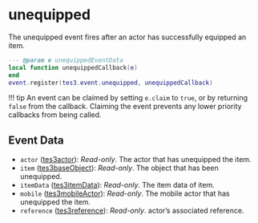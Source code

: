 # unequipped

The unequipped event fires after an actor has successfully equipped an item.

```lua
--- @param e unequippedEventData
local function unequippedCallback(e)
end
event.register(tes3.event.unequipped, unequippedCallback)
```

!!! tip
	An event can be claimed by setting `e.claim` to `true`, or by returning `false` from the callback. Claiming the event prevents any lower priority callbacks from being called.

## Event Data

* `actor` ([tes3actor](../../types/tes3actor)): *Read-only*. The actor that has unequipped the item.
* `item` ([tes3baseObject](../../types/tes3baseObject)): *Read-only*. The object that has been unequipped.
* `itemData` ([tes3itemData](../../types/tes3itemData)): *Read-only*. The item data of item.
* `mobile` ([tes3mobileActor](../../types/tes3mobileActor)): *Read-only*. The mobile actor that has unequipped the item.
* `reference` ([tes3reference](../../types/tes3reference)): *Read-only*. actor’s associated reference.

